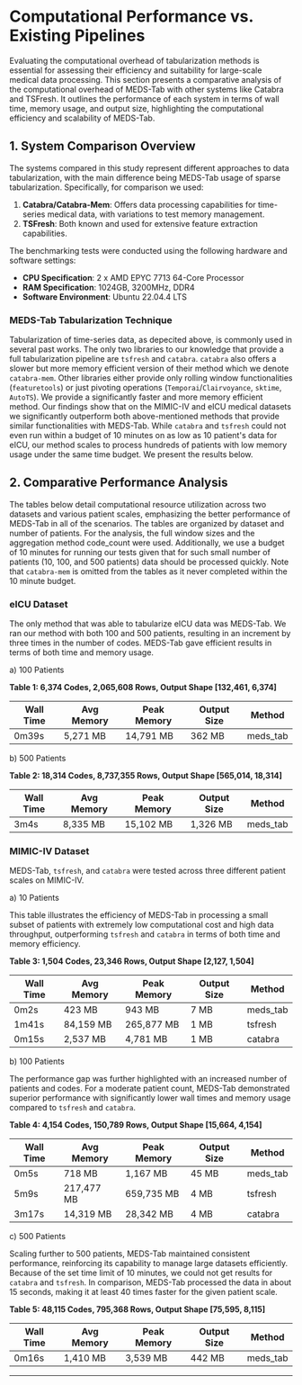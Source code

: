 # Computational Performance vs. Existing Pipelines

Evaluating the computational overhead of tabularization methods is essential for assessing their efficiency and suitability for large-scale medical data processing. This section presents a comparative analysis of the computational overhead of MEDS-Tab with other systems like Catabra and TSFresh. It outlines the performance of each system in terms of wall time, memory usage, and output size, highlighting the computational efficiency and scalability of MEDS-Tab.

## 1. System Comparison Overview

The systems compared in this study represent different approaches to data tabularization, with the main difference being MEDS-Tab usage of sparse tabularization. Specifically, for comparison we used:

1. **Catabra/Catabra-Mem**: Offers data processing capabilities for time-series medical data, with variations to test memory management.
2. **TSFresh**: Both known and used for extensive feature extraction capabilities.

The benchmarking tests were conducted using the following hardware and software settings:

- **CPU Specification**: 2 x AMD EPYC 7713 64-Core Processor
- **RAM Specification**: 1024GB, 3200MHz, DDR4
- **Software Environment**: Ubuntu 22.04.4 LTS

### MEDS-Tab Tabularization Technique

Tabularization of time-series data, as depecited above, is commonly used in several past works. The only two libraries to our knowledge that provide a full tabularization pipeline are `tsfresh` and `catabra`. `catabra` also offers a slower but more memory efficient version of their method which we denote `catabra-mem`. Other libraries either provide only rolling window functionalities (`featuretools`) or just pivoting operations (`Temporai`/`Clairvoyance`, `sktime`, `AutoTS`). We provide a significantly faster and more memory efficient method. Our findings show that on the MIMIC-IV and eICU medical datasets we significantly outperform both above-mentioned methods that provide similar functionalities with MEDS-Tab. While `catabra` and `tsfresh` could not even run within a budget of 10 minutes on as low as 10 patient's data for eICU, our method scales to process hundreds of patients with low memory usage under the same time budget. We present the results below.

## 2. Comparative Performance Analysis

The tables below detail computational resource utilization across two datasets and various patient scales, emphasizing the better performance of MEDS-Tab in all of the scenarios. The tables are organized by dataset and number of patients. For the analysis, the full window sizes and the aggregation method code_count were used. Additionally, we use a budget of 10 minutes for running our tests given that for such small number of patients (10, 100, and 500 patients) data should be processed quickly. Note that `catabra-mem` is omitted from the tables as it never completed within the 10 minute budget.

### eICU Dataset

The only method that was able to tabularize eICU data was MEDS-Tab. We ran our method with both 100 and 500 patients, resulting in an increment by three times in the number of codes. MEDS-Tab gave efficient results in terms of both time and memory usage.

a) 100 Patients

**Table 1: 6,374 Codes, 2,065,608 Rows, Output Shape \[132,461, 6,374\]**

| Wall Time | Avg Memory | Peak Memory | Output Size | Method   |
| --------- | ---------- | ----------- | ----------- | -------- |
| 0m39s     | 5,271 MB   | 14,791 MB   | 362 MB      | meds_tab |

b) 500 Patients

**Table 2: 18,314 Codes, 8,737,355 Rows, Output Shape \[565,014, 18,314\]**

| Wall Time | Avg Memory | Peak Memory | Output Size | Method   |
| --------- | ---------- | ----------- | ----------- | -------- |
| 3m4s      | 8,335 MB   | 15,102 MB   | 1,326 MB    | meds_tab |

### MIMIC-IV Dataset

MEDS-Tab, `tsfresh`, and `catabra` were tested across three different patient scales on MIMIC-IV.

a) 10 Patients

This table illustrates the efficiency of MEDS-Tab in processing a small subset of patients with extremely low computational cost and high data throughput, outperforming `tsfresh` and `catabra` in terms of both time and memory efficiency.

**Table 3: 1,504 Codes, 23,346 Rows, Output Shape \[2,127, 1,504\]**

| Wall Time | Avg Memory | Peak Memory | Output Size | Method   |
| --------- | ---------- | ----------- | ----------- | -------- |
| 0m2s      | 423 MB     | 943 MB      | 7 MB        | meds_tab |
| 1m41s     | 84,159 MB  | 265,877 MB  | 1 MB        | tsfresh  |
| 0m15s     | 2,537 MB   | 4,781 MB    | 1 MB        | catabra  |

b) 100 Patients

The performance gap was further highlighted with an increased number of patients and codes. For a moderate patient count, MEDS-Tab demonstrated superior performance with significantly lower wall times and memory usage compared to `tsfresh` and `catabra`.

**Table 4: 4,154 Codes, 150,789 Rows, Output Shape \[15,664, 4,154\]**

| Wall Time | Avg Memory | Peak Memory | Output Size | Method   |
| --------- | ---------- | ----------- | ----------- | -------- |
| 0m5s      | 718 MB     | 1,167 MB    | 45 MB       | meds_tab |
| 5m9s      | 217,477 MB | 659,735 MB  | 4 MB        | tsfresh  |
| 3m17s     | 14,319 MB  | 28,342 MB   | 4 MB        | catabra  |

c) 500 Patients

Scaling further to 500 patients, MEDS-Tab maintained consistent performance, reinforcing its capability to manage large datasets efficiently. Because of the set time limit of 10 minutes, we could not get results for `catabra` and `tsfresh`. In comparison, MEDS-Tab processed the data in about 15 seconds, making it at least 40 times faster for the given patient scale.

**Table 5: 48,115 Codes, 795,368 Rows, Output Shape \[75,595, 8,115\]**

| Wall Time | Avg Memory | Peak Memory | Output Size | Method   |
| --------- | ---------- | ----------- | ----------- | -------- |
| 0m16s     | 1,410 MB   | 3,539 MB    | 442 MB      | meds_tab |

______________________________________________________________________
